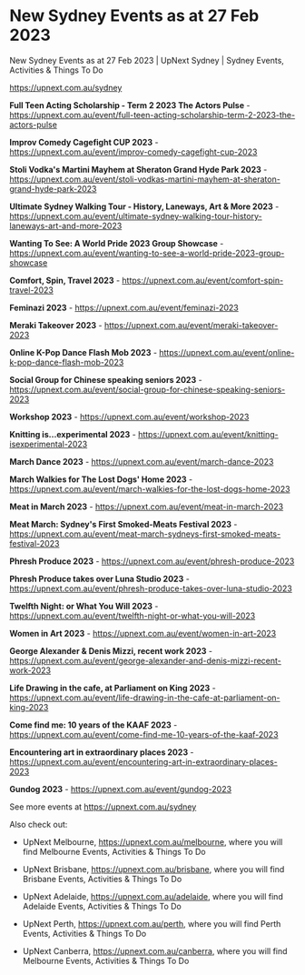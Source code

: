 # New Sydney Events as at 27 Feb 2023
New Sydney Events as at 27 Feb 2023 | UpNext Sydney | Sydney Events, Activities &amp; Things To Do

https://upnext.com.au/sydney


**Full Teen Acting Scholarship - Term 2 2023 The Actors Pulse** - https://upnext.com.au/event/full-teen-acting-scholarship-term-2-2023-the-actors-pulse

**Improv Comedy Cagefight CUP 2023** - https://upnext.com.au/event/improv-comedy-cagefight-cup-2023

**Stoli Vodka's Martini Mayhem at Sheraton Grand Hyde Park 2023** - https://upnext.com.au/event/stoli-vodkas-martini-mayhem-at-sheraton-grand-hyde-park-2023

**Ultimate Sydney Walking Tour - History, Laneways, Art & More 2023** - https://upnext.com.au/event/ultimate-sydney-walking-tour-history-laneways-art-and-more-2023

**Wanting To See: A World Pride 2023 Group Showcase** - https://upnext.com.au/event/wanting-to-see-a-world-pride-2023-group-showcase

**Comfort, Spin, Travel 2023** - https://upnext.com.au/event/comfort-spin-travel-2023

**Feminazi 2023** - https://upnext.com.au/event/feminazi-2023

**Meraki Takeover 2023** - https://upnext.com.au/event/meraki-takeover-2023

**Online K-Pop Dance Flash Mob 2023** - https://upnext.com.au/event/online-k-pop-dance-flash-mob-2023

**Social Group for Chinese speaking seniors 2023** - https://upnext.com.au/event/social-group-for-chinese-speaking-seniors-2023

**Workshop 2023** - https://upnext.com.au/event/workshop-2023

**Knitting is…experimental 2023** - https://upnext.com.au/event/knitting-isexperimental-2023

**March Dance 2023** - https://upnext.com.au/event/march-dance-2023

**March Walkies for The Lost Dogs' Home 2023** - https://upnext.com.au/event/march-walkies-for-the-lost-dogs-home-2023

**Meat in March 2023** - https://upnext.com.au/event/meat-in-march-2023

**Meat March: Sydney's First Smoked-Meats Festival 2023** - https://upnext.com.au/event/meat-march-sydneys-first-smoked-meats-festival-2023

**Phresh Produce 2023** - https://upnext.com.au/event/phresh-produce-2023

**Phresh Produce takes over Luna Studio 2023** - https://upnext.com.au/event/phresh-produce-takes-over-luna-studio-2023

**Twelfth Night: or What You Will 2023** - https://upnext.com.au/event/twelfth-night-or-what-you-will-2023

**Women in Art 2023** - https://upnext.com.au/event/women-in-art-2023

**George Alexander & Denis Mizzi, recent work 2023** - https://upnext.com.au/event/george-alexander-and-denis-mizzi-recent-work-2023

**Life Drawing in the cafe, at Parliament on King 2023** - https://upnext.com.au/event/life-drawing-in-the-cafe-at-parliament-on-king-2023

**Come find me: 10 years of the KAAF 2023** - https://upnext.com.au/event/come-find-me-10-years-of-the-kaaf-2023

**Encountering art in extraordinary places 2023** - https://upnext.com.au/event/encountering-art-in-extraordinary-places-2023

**Gundog 2023** - https://upnext.com.au/event/gundog-2023



See more events at https://upnext.com.au/sydney


Also check out:

* UpNext Melbourne, https://upnext.com.au/melbourne, where you will find Melbourne Events, Activities & Things To Do

* UpNext Brisbane, https://upnext.com.au/brisbane, where you will find Brisbane Events, Activities & Things To Do

* UpNext Adelaide, https://upnext.com.au/adelaide, where you will find Adelaide Events, Activities & Things To Do

* UpNext Perth, https://upnext.com.au/perth, where you will find Perth Events, Activities & Things To Do

* UpNext Canberra, https://upnext.com.au/canberra, where you will find Melbourne Events, Activities & Things To Do
